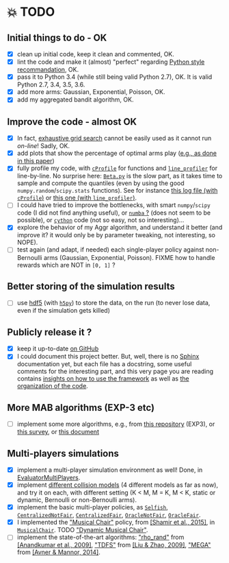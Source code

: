 # :boom: TODO
## Initial things to do - OK
- [x] clean up initial code, keep it clean and commented, OK.
- [x] lint the code and make it (almost) "perfect" regarding [Python style recommandation](https://www.python.org/dev/peps/pep-0008/), OK.
- [x] pass it to Python 3.4 (while still being valid Python 2.7), OK. It is valid Python 2.7, 3.4, 3.5, 3.6.
- [x] add more arms: Gaussian, Exponential, Poisson, OK.
- [x] add my aggregated bandit algorithm, OK.

## Improve the code - almost OK
- [x] In fact, [exhaustive grid search](http://scikit-learn.org/stable/modules/grid_search.html#exhaustive-grid-search) cannot be easily used as it cannot run *on-line*! Sadly, OK.
- [x] add plots that show the percentage of optimal arms play ([e.g., as done in this paper](http://www.cs.mcgill.ca/~vkules/bandits.pdf#page=11))
- [x] fully profile my code, with [`cProfile`](https://docs.python.org/2/library/profile.html) for functions and [`line_profiler`](https://github.com/rkern/line_profiler) for line-by-line. No surprise here: [`Beta.py`](Policies/Beta.py) is the slow part, as it takes time to sample and compute the quantiles (even by using the good `numpy.random`/`scipy.stats` functions). See for instance [this log file (with `cProfile`)](logs/main_py3_profile_log.txt) or [this one (with `line_profiler`)](logs/main_py3_line_profiler_log.txt).
- [ ] I could have tried to improve the bottlenecks, with smart `numpy`/`scipy` code (I did not find anything useful), or [`numba` ?](http://numba.pydata.org/) (does not seem to be possible), or [`cython`](http://cython.org/) code (not so easy, not so interesting)...
- [x] explore the behavior of my Aggr algorithm, and understand it better (and improve it? it would only be by parameter tweaking, not interesting, so NOPE).
- [ ] test again (and adapt, if needed) each single-player policy against non-Bernoulli arms (Gaussian, Exponential, Poisson). FIXME how to handle rewards which are NOT in `[0, 1]` ?

## Better storing of the simulation results
- [ ] use [hdf5](https://www.hdfgroup.org/HDF5/) (with [`h5py`](http://docs.h5py.org/en/latest/quick.html#core-concepts)) to store the data, on the run (to never lose data, even if the simulation gets killed)

## Publicly release it ?
- [x] keep it up-to-date [on GitHub](https://github.com/Naereen/AlgoBandits)
- [x] I could document this project better. But, well, there is no [Sphinx](http://sphinx-doc.org/) documentation yet, but each file has a docstring, some useful comments for the interesting part, and this very page you are reading contains [insights on how to use the framework](#configuration) as well as [the organization of the code](#code-organization).

## More MAB algorithms (EXP-3 etc)
- [ ] implement some more algorithms, e.g., from [this repository](https://github.com/johnmyleswhite/BanditsBook/blob/master/python/algorithms/exp3/exp3.py) (EXP3), or [this survey](http://homes.di.unimi.it/~cesabian/Pubblicazioni/banditSurvey.pdf), or [this document](http://www.cs.mcgill.ca/~vkules/bandits.pdf)

## Multi-players simulations
- [x] implement a multi-player simulation environment as well! Done, in [EvaluatorMultiPlayers](Environment/EvaluatorMultiPlayers.py).
- [x] implement [different collision models](Environment/CollisionModels.py) (4 different models as far as now), and try it on each, with different setting (K < M, M = K, M < K, static or dynamic, Bernoulli or non-Bernoulli arms).
- [x] implement the basic multi-player policies, as [`Selfish`](PoliciesMultiPlayers/Selfish.py), [`CentralizedNotFair`](PoliciesMultiPlayers/CentralizedNotFair.py), [`CentralizedFair`](PoliciesMultiPlayers/CentralizedFair.py), [`OracleNotFair`](PoliciesMultiPlayers/OracleNotFair.py), [`OracleFair`](PoliciesMultiPlayers/OracleFair.py).
- [x] I implemented the ["Musical Chair"](https://arxiv.org/abs/1512.02866) policy, from [[Shamir et al., 2015]](https://arxiv.org/abs/0910.2065v3), in [`MusicalChair`](Policies/MusicalChair.py). TODO ["Dynamic Musical Chair"](https://arxiv.org/abs/1512.02866).
- [ ] implement the state-of-the-art algorithms: ["rho_rand"](http://ieeexplore.ieee.org/document/5462144/) from [[Anandkumar et al., 2009]](http://ieeexplore.ieee.org/document/5462144/), ["TDFS"](https://arxiv.org/abs/0910.2065v3) from [[Liu & Zhao, 2009]](https://arxiv.org/abs/0910.2065v3), ["MEGA"](https://arxiv.org/abs/1404.5421) from [[Avner & Mannor, 2014]](https://arxiv.org/abs/1404.5421).
